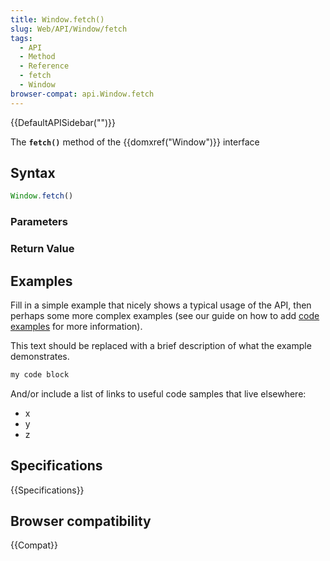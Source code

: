 ```yaml
---
title: Window.fetch()
slug: Web/API/Window/fetch
tags:
  - API
  - Method
  - Reference
  - fetch
  - Window
browser-compat: api.Window.fetch
---
```

{{DefaultAPISidebar("")}}

The **`fetch()`** method of the {{domxref("Window")}} interface 

## Syntax

```js
Window.fetch()
```

### Parameters



### Return Value



## Examples

Fill in a simple example that nicely shows a typical usage of the API, then perhaps some more complex examples (see our guide on how to add [code examples](/en-US/docs/MDN/Contribute/Structures/Code_examples) for more information).

This text should be replaced with a brief description of what the example demonstrates.

```js
my code block
```

And/or include a list of links to useful code samples that live elsewhere:

*   x
*   y
*   z

## Specifications

{{Specifications}}

## Browser compatibility

{{Compat}}


